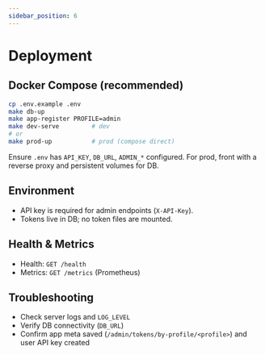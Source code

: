 ```yaml
---
sidebar_position: 6
---
```


# Deployment

## Docker Compose (recommended)
```bash
cp .env.example .env
make db-up
make app-register PROFILE=admin
make dev-serve         # dev
# or
make prod-up           # prod (compose direct)
```

Ensure `.env` has `API_KEY`, `DB_URL`, `ADMIN_*` configured. For prod, front with a reverse proxy and persistent volumes for DB.

## Environment
- API key is required for admin endpoints (`X-API-Key`).
- Tokens live in DB; no token files are mounted.

## Health & Metrics
- Health: `GET /health`
- Metrics: `GET /metrics` (Prometheus)

## Troubleshooting
- Check server logs and `LOG_LEVEL`
- Verify DB connectivity (`DB_URL`)
- Confirm app meta saved (`/admin/tokens/by-profile/<profile>`) and user API key created
